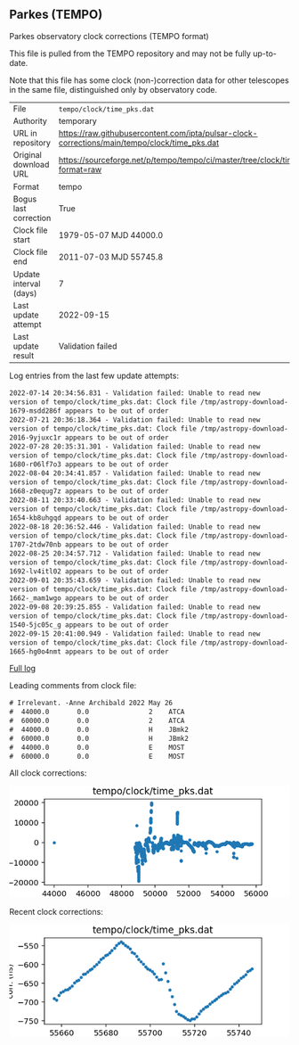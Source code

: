 
## Parkes (TEMPO)

Parkes observatory clock corrections (TEMPO format)

This file is pulled from the TEMPO repository and may not be fully up-to-date.

Note that this file has some clock (non-)correction data for other telescopes
in the same file, distinguished only by observatory code.

|     |     |
|:--- |:--- |
| File | `tempo/clock/time_pks.dat` |
| Authority | temporary |
| URL in repository | <https://raw.githubusercontent.com/ipta/pulsar-clock-corrections/main/tempo/clock/time_pks.dat> |
| Original download URL | <https://sourceforge.net/p/tempo/tempo/ci/master/tree/clock/time_pks.dat?format=raw> |
| Format | tempo |
| Bogus last correction | True |
| Clock file start | 1979-05-07 MJD 44000.0 |
| Clock file end | 2011-07-03 MJD 55745.8 |
| Update interval (days) | 7 |
| Last update attempt | 2022-09-15 |
| Last update result | Validation failed |

Log entries from the last few update attempts:
```
2022-07-14 20:34:56.831 - Validation failed: Unable to read new version of tempo/clock/time_pks.dat: Clock file /tmp/astropy-download-1679-msdd286f appears to be out of order
2022-07-21 20:36:18.364 - Validation failed: Unable to read new version of tempo/clock/time_pks.dat: Clock file /tmp/astropy-download-2016-9yjuxc1r appears to be out of order
2022-07-28 20:35:31.301 - Validation failed: Unable to read new version of tempo/clock/time_pks.dat: Clock file /tmp/astropy-download-1680-r06lf7o3 appears to be out of order
2022-08-04 20:34:41.857 - Validation failed: Unable to read new version of tempo/clock/time_pks.dat: Clock file /tmp/astropy-download-1668-z0equg7z appears to be out of order
2022-08-11 20:33:40.663 - Validation failed: Unable to read new version of tempo/clock/time_pks.dat: Clock file /tmp/astropy-download-1654-kb8uhgqd appears to be out of order
2022-08-18 20:36:52.446 - Validation failed: Unable to read new version of tempo/clock/time_pks.dat: Clock file /tmp/astropy-download-1707-2tdw70nb appears to be out of order
2022-08-25 20:34:57.712 - Validation failed: Unable to read new version of tempo/clock/time_pks.dat: Clock file /tmp/astropy-download-1692-lv4itl02 appears to be out of order
2022-09-01 20:35:43.659 - Validation failed: Unable to read new version of tempo/clock/time_pks.dat: Clock file /tmp/astropy-download-1662-_mam1wgo appears to be out of order
2022-09-08 20:39:25.855 - Validation failed: Unable to read new version of tempo/clock/time_pks.dat: Clock file /tmp/astropy-download-1540-5jc05c_g appears to be out of order
2022-09-15 20:41:00.949 - Validation failed: Unable to read new version of tempo/clock/time_pks.dat: Clock file /tmp/astropy-download-1665-hg0o4nmt appears to be out of order
```
[Full log](https://raw.githubusercontent.com/ipta/pulsar-clock-corrections/main/log/tempo/clock/time_pks.dat.log)

Leading comments from clock file:

    # Irrelevant. -Anne Archibald 2022 May 26
    #  44000.0       0.0               2    ATCA
    #  60000.0       0.0               2    ATCA
    #  44000.0       0.0               H    JBmk2
    #  60000.0       0.0               H    JBmk2
    #  44000.0       0.0               E    MOST
    #  60000.0       0.0               E    MOST



All clock corrections:

![plot of all clock corrections](time_pks.dat.png "All corrections")

Recent clock corrections:

![plot of recent clock corrections](time_pks.dat.short.png "Recent corrections")

